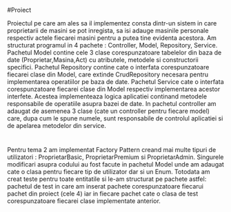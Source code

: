 #Proiect

Proiectul pe care am ales sa il implementez consta dintr-un sistem in care proprietarii de masini se pot inregista, sa isi adauge masinile 
personale respectiv actele fiecarei masini pentru a putea tine evidenta acestora. Am structurat programul in 4 pachete : Controller, Model, 
Repository, Service. Pachetul Model contine cele 3 clase corespunzatoare tabelelor din baza de date (Proprietar,Masina,Act) cu atributele, 
metodele si constructorii specifici. Pachetul Repository contine cate o interfata corespunzatoare fiecarei clase din Model, care  extinde 
CrudRepository necesara pentru implementarea operatiilor pe baza de date. Pachetul Service cate o interfata corespunzatoare fiecarei clase 
din Model respectiv implementarea acestor interfete. Acestea implementeaza logica aplicatiei continand metodele responsabile de operatiile 
asupra bazei de date. In pachetul controller am adaugat de asemenea 3 clase (cate un controller pentru fiecare model) care, dupa cum le 
spune numele, sunt responsabile de controlul aplicatiei si de apelarea metodelor din service.

#
Pentru tema 2 am implementat Factory Pattern creand mai multe tipuri de utilizatori : ProprietarBasic, ProprietarPremium si ProprietarAdmin. Singurele modificari asupra codului au fost facute in pachetul Model unde am adaugat cate o clasa pentru fiecare tip de utilizator dar si un Enum. Totodata am creat teste pentru toate entitatile si le-am structurat pe pachete astfel: pachetul de test in care am inserat pachete corespunzatoare fiecarui pachet din proiect (cele 4) iar in fiecare pachet cate o clasa de test corespunzatoare fiecarei clase implementate anterior.
